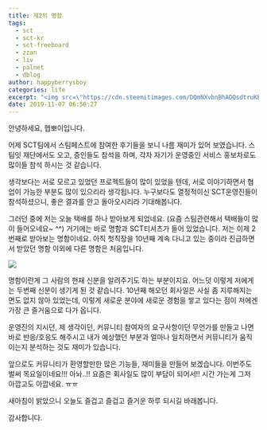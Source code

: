 ```yaml
---
title: 제2의 명함
tags:
  - sct
  - sct-kr
  - sct-freeboard
  - zzan
  - liv
  - palnet
  - dblog
author: happyberrysboy
categories: life
excerpt: "<img src=\"https://cdn.steemitimages.com/DQmNXvbnBhADQsdtruKEFYzRqY3RWVvDLiaMkQCKhwFfmUK/image.png\" />\r\n안녕하세요, 햅뽀이입니다.  어제 SCT팀에서 스팀페스트에 참여한 후기들을 보니 나름 재미가 있어 보였습니다. 스팀잇 재단에서도 오고, 증인들도 참석을 하며, 각자 자기가 운영중인 서비스 홍보차로도 많이들 참석 하시는 것 같습니다.   생각보다는 서로 모르고 있었던 프로젝트들이 많이 있었을 텐데, 서로 이야기하면서 협업이 가능한 부분도 많이 있으리라 생각됩....."
date: 2019-11-07 06:56:27
---
```


안녕하세요, 햅뽀이입니다.

어제 SCT팀에서 스팀페스트에 참여한 후기들을 보니 나름 재미가 있어 보였습니다. 스팀잇 재단에서도 오고, 증인들도 참석을 하며, 각자 자기가 운영중인 서비스 홍보차로도 많이들 참석 하시는 것 같습니다.

 생각보다는 서로 모르고 있었던 프로젝트들이 많이 있었을 텐데, 서로 이야기하면서 협업이 가능한 부분도 많이 있으리라 생각됩니다. 누구보다도 열정적이신 SCT운영진들이 참석하셨으니, 좋은 결과를 안고 돌아오시리라 기대해봅니다.

그러던 중에 저는 오늘 택배를 하나 받아보게 되었네요. (요즘 스팀관련해서 택배들이 많이 들어오네요~ ^^) 거기에는 바로 명함과 SCT티셔츠가 들어 있었습니다. 저는 이제 2번째로 받아보는 명함이네요. 아직 첫직장을 10년째 계속 다니고 있는 중이라 진급하면서 받았던 명함 이외에 다른 명함은 처음입니다.

![](https://cdn.steemitimages.com/DQmNXvbnBhADQsdtruKEFYzRqY3RWVvDLiaMkQCKhwFfmUK/image.png)

명함이란게 그 사람의 현재 신분을 알려주기도 하는 부분이지요. 어느덧 이렇게 저에게는 두번째 신분이 생기게 된 것 같습니다. 10년째 해오던 회사일은 사실 좀 지루해지는 면도 없지 않아 있었는데, 이렇게 새로운 분야에 새로운 경험을 쌓고 있다는 점이 저에겐 가장 큰 즐거움으로 다가 옵니다. 

운영진의 지시던, 제 생각이던, 커뮤니티 참여자의 요구사항이던 무언가를 만들고 나면 바로 반응/호응도 해주시고 내가 예상했던 부분과 얼마나 일치하면서 커뮤니티가 움직이는지 분석하는 것도 재미가 있습니다.

앞으로도 커뮤니티가 환영할만한 많은 기능들, 재미들을 만들어 보겠습니다. 이번주도 벌써 목요일이네요!!! 아놔..!! 요즘은 회사일도 많이 부담이 되어서!! 시간 가는게 그저 아깝고도 아깝네요. ㅠㅠ 

새아침이 밝았으니 오늘도 즐겁고 즐겁고 즐거운 하루 되시길 바래봅니다.

감사합니다.